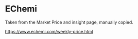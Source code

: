# EChemi

Taken from the Market Price and insight page, manually copied. 

https://www.echemi.com/weekly-price.html